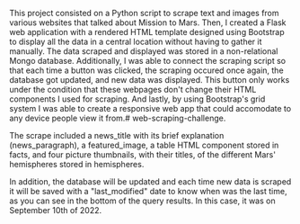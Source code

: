 This project consisted on a Python script to scrape text and images from various websites that talked about Mission to Mars. Then, I created a Flask web application with a rendered HTML template designed using Bootstrap to display all the data in a central location without having to gather it manually. The data scraped and displayed was stored in a non-relational Mongo database. Additionally, I was able to connect the scraping script so that each time a button was clicked, the scraping occured once again, the database got updated, and new data was displayed. This button only works under the condition that these webpages don't change their HTML components I used for scraping. And lastly, by using Bootstrap's grid system I was able to create a responsive web app that could accomodate to any device people view it from.# web-scraping-challenge.


The scrape included a news_title with its brief explanation (news_paragraph), a featured_image, a table HTML component stored in facts, and four picture thumbnails, with their titles, of the different Mars' hemispheres stored in hemispheres.

In addition, the database will be updated and each time new data is scraped it will be saved with a "last_modified" date to know when was the last time, as you can see in the bottom of the query results. In this case, it was on September 10th of 2022.
 
